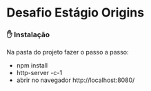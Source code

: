 # Desafio Estágio Origins

### :hand: Instalação
Na pasta do projeto fazer o passo a passo:
- npm install
- http-server -c-1
- abrir no navegador http://localhost:8080/
